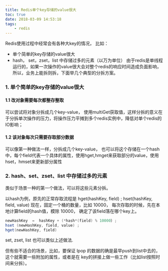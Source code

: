 ```yaml
---
title: Redis单个key存储的value很大
toc: true
date: 2018-03-09 14:53:18
tags:
    - redis
---
```


Redis使用过程中经常会有各种大key的情况， 比如：

+ 单个简单的key存储的value很大
+ hash， set，zset，list 中存储过多的元素（以万为单位）
由于redis是单线程运行的，如果一次操作的value很大会对整个redis的响应时间造成负面影响，所以，业务上能拆则拆，下面举几个典型的分拆方案。
<!-- more -->
### 1. 单个简单的key存储的value很大
#### 1.1 改对象需要每次都整存整取
可以尝试将对象分拆成几个key-value， 使用multiGet获取值，这样分拆的意义在于分拆单次操作的压力，将操作压力平摊到多个redis实例中，降低对单个redis的IO影响；    

#### 1.2 该对象每次只需要存取部分数据
可以像第一种做法一样，分拆成几个key-value，  也可以将这个存储在一个hash中，每个field代表一个具体的属性，使用hget,hmget来获取部分的value，使用hset，hmset来更新部分属性    

### 2. hash、set、zset、list 中存储过多的元素
类似于场景一种的第一个做法，可以将这些元素分拆。

以hash为例，原先的正常存取流程是  hget(hashKey, field) ; hset(hashKey, field, value) 
现在，固定一个桶的数量，比如 10000， 每次存取的时候，先在本地计算field的hash值，模除 10000， 确定了该field落在哪个key上。
```java
newHashKey  =  hashKey + (*hash*(field) % 10000）;   
hset (newHashKey, field, value) ;  
hget(newHashKey, field)
```
set, zset, list 也可以类似上述做法.

但有些不适合的场景，比如，要保证 lpop 的数据的确是最早push到list中去的，这个就需要一些附加的属性，或者是在 key的拼接上做一些工作（比如list按照时间来分拆）。
